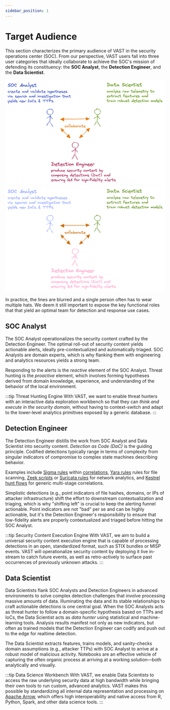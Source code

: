 ```yaml
---
sidebar_position: 1
---
```


# Target Audience

This section characterizes the primary audience of VAST in the security
operations center (SOC). From our perspective, VAST users fall into three user
categories that ideally collaborate to achieve the SOC's mission of defending
its constituency: the **SOC Analyst**, the **Detection Engineer**, and the
**Data Scientist**.

![Personae](/img/personae.light.png#gh-light-mode-only)
![Personae](/img/personae.dark.png#gh-dark-mode-only)

In practice, the lines are blurred and a single person often has to wear
multiple hats. We deem it still important to expose the key functional roles
that that yield an optimal team for detection and response use cases.

## SOC Analyst

The SOC Analyst operationalizes the security content crafted by the Detection
Engineer. The optimal roll-out of security content yields actionable alerts,
ideally pre-contextualized and automatically triaged. SOC Analysts are domain
experts, which is why flanking them with engineering and analytics resources
yields a strong team.

Responding to the alerts is the *reactive* element of the SOC Analyst. Threat
hunting is the *proactive* element, which involves forming hypotheses derived
from domain knowledge, experience, and understanding of the behavior of the
local environment.

:::tip Threat Hunting Engine
With VAST, we want to enable threat hunters with an interactive data exploration
workbench so that they can *think and execute in the security domain*, without
having to context-switch and adapt to the lower-level analytics primitives
exposed by a generic database.
:::

## Detection Engineer

The Detection Engineer distills the work from SOC Analyst and Data Scientist
into security content. *Detection as Code (DaC)* is the guiding principle.
Codified detections typically range in terms of complexity from singular
indicators of compromise to complex state machines describing behavior.

Examples include [Sigma rules](https://github.com/SigmaHQ/sigma) within
[correlations](https://github.com/SigmaHQ/sigma/wiki/Specification:-Sigma-Correlations),
[Yara rules](https://yara.readthedocs.io/) rules for file scanning, [Zeek
scripts](https://zeek.org) or [Suricata rules](https://suricata.io/) for network
analytics, and [Kestrel hunt flows](https://kestrel.readthedocs.io/) for generic
multi-stage correlations.

Simplistic detections (e.g., point indicators of file hashes, domains, or IPs of
attacker infrastructure) shift the effort to downstream contextualization and
triaging, which is why "shifting left" is crucial to keep the alerting funnel
actionable. Point indicators are not "bad" per se and can be highly actionable,
but it's the Detection Engineer's responsibility to ensure that low-fidelity
alerts are properly contextualized and triaged before hitting the SOC Analyst.

:::tip Security Content Execution Engine
With VAST, we aim to build a universal security content execution engine that is
capable of processing detections in an open, standardized format, such as STIX
bundles or MISP events. VAST will operationalize security content by deploying
it live in-stream to catch future events, as well as retro-actively to surface
past occurrences of previously unknown attacks.
:::

## Data Scientist

Data Scientists flank SOC Analysts and Detection Engineers in advanced
environments to solve complex detection challenges that involve processing
massive amounts of data. Illuminating the data and its stable relationships
to craft actionable detections is one central goal. When the SOC Analysts acts
as threat hunter to follow a domain-specific hypothesis based on TTPs and IoCs,
the Data Scientist acts as *data hunter* using statistical and machine-learning
tools. Analysis results manifest not only as new indicators, but often as
trained models that the Detection Engineer can codify and push out to the edge
for realtime detection.

The Data Scientist extracts features, trains models, and sanity-checks domain
assumptions (e.g., attacker TTPs) with SOC Analyst to arrive at a robust
model of malicious activity. Notebooks are an effective vehicle of capturing the
often organic process at arriving at a working solution—both analytically and
visually.

:::tip Data Science Workbench
With VAST, we enable Data Scientists to access the raw underlying security data
at high bandwidth while bringing their own tools to run custom, advanced
analytics. VAST makes this possible by standardizing all internal data
representation and processing on [Apache Arrow](https://arrow.apache.org), which
offers high interoperability and native access from R, Python, Spark, and other
data science tools.
:::
